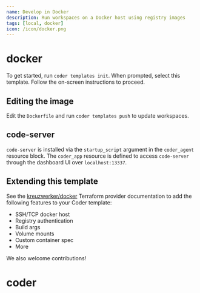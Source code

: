 ```yaml
---
name: Develop in Docker
description: Run workspaces on a Docker host using registry images
tags: [local, docker]
icon: /icon/docker.png
---
```


# docker

To get started, run `coder templates init`. When prompted, select this template.
Follow the on-screen instructions to proceed.

## Editing the image

Edit the `Dockerfile` and run `coder templates push` to update workspaces.

## code-server

`code-server` is installed via the `startup_script` argument in the `coder_agent`
resource block. The `coder_app` resource is defined to access `code-server` through
the dashboard UI over `localhost:13337`.

## Extending this template

See the [kreuzwerker/docker](https://registry.terraform.io/providers/kreuzwerker/docker) Terraform provider documentation to
add the following features to your Coder template:

- SSH/TCP docker host
- Registry authentication
- Build args
- Volume mounts
- Custom container spec
- More

We also welcome contributions!
# coder
